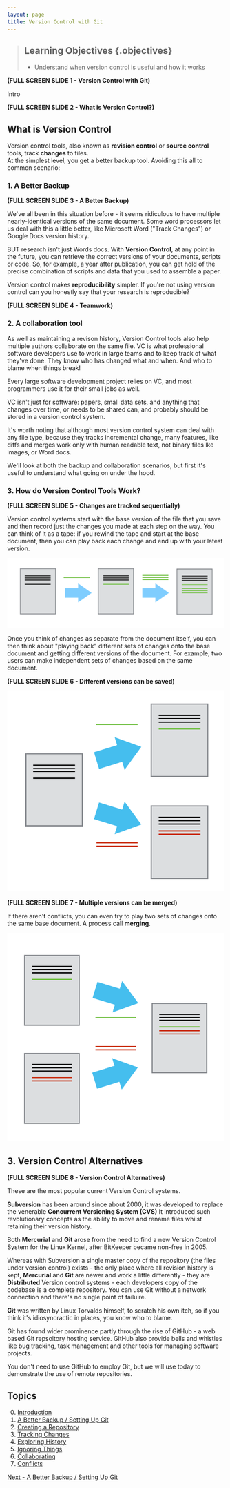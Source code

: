 ```yaml
---
layout: page
title: Version Control with Git
---
```

> ## Learning Objectives {.objectives}
>
> *   Understand when version control is useful and how it works

**(FULL SCREEN SLIDE 1 - Version Control with Git)** 

Intro

**(FULL SCREEN SLIDE 2 - What is Version Control?)** 

## What is Version Control ##

Version control tools, also known as **revision control** or **source control** tools, track **changes** to files.  
At the simplest level, you get a better backup tool.  Avoiding this all to common scenario:

### 1. A Better Backup ###

**(FULL SCREEN SLIDE 3  - A Better Backup)** 

We've all been in this situation before - it seems ridiculous to have multiple nearly-identical versions of the same document. Some word processors let us deal with this a little better, like Microsoft Word ("Track Changes") or Google Docs version history.

BUT research isn't just Words docs.  With **Version Control**, at any point in the future, you can retrieve the correct versions of your documents, scripts or code.  So, for example, a year after publication, you can get hold of the precise combination of scripts and data that you used to assemble a paper.  

Version control makes **reproducibility** simpler. If you're not using version control can you honestly say that your research is reproducible?


**(FULL SCREEN SLIDE 4 - Teamwork)**

### 2. A collaboration tool ###

As well as maintaining a revison history, Version Control tools also help multiple authors collaborate on the same file.
VC is what professional software developers use to work in large teams and to keep track of what they've done.  They know who has changed what and when.  And who to blame when things break!

Every large software development project relies on VC, and most programmers use it for their small jobs as well.

VC isn't just for software: papers, small data sets, and anything that changes over time, or needs to be shared can, and probably should be stored in a version control system.

It's worth noting that although most version control system can deal with any file type, 
because they tracks incremental change, many features, like diffs and merges work only with human readable text, not binary files lke images, or Word docs.

We'll look at both the backup and collaboration scenarios, but first it's useful to understand what going on under the hood.

### 3. How do Version Control Tools Work? ###

**(FULL SCREEN SLIDE 5 - Changes are tracked sequentially)** 

Version control systems start with the base version of the file that you save and then record just the changes you made at each step on the way. You can think of it as a tape: if you rewind the tape and start at the base document, then you can play back each change and end up with your latest version.

![Changes are saved sequentially](img/play-changes.svg)

Once you think of changes as separate from the document itself, you can then think about "playing back" different sets of changes onto the base document and getting different versions of the document. For example, two users can make independent sets of changes based on the same document.

**(FULL SCREEN SLIDE 6 - Different versions can be saved)**

![Different versions can be saved](img/versions.svg)


**(FULL SCREEN SLIDE 7 - Multiple versions can be merged)**

If there aren't conflicts, you can even try to play two sets of changes onto the same base document.  A process call **merging**.

![Multiple versions can be merged](img/merge.svg)



## 3. Version Control Alternatives ##

**(FULL SCREEN SLIDE 8 - Version Control Alternatives)**

These are the most popular current Version Control systems.  

**Subversion** has been around since about 2000, it was developed to replace the venerable **Concurrent Versioning System (CVS)** It introduced such revolutionary concepts as the ability to move and rename files whilst retaining their version history.

Both **Mercurial** and **Git** arose from the need to find a new Version Control System for the Linux Kernel, after BitKeeper became non-free in 2005. 

Whereas with Subversion a single master copy of the repository (the files under version control) exists - the only place where all revision history is kept,  **Mercurial** and **Git** are newer and work a little differently - they are **Distributed** Version control systems - each developers copy of the codebase is a complete repository.  You can use Git without a network connection and there's no single point of failuire.

**Git** was written by Linux Torvalds himself, to scratch his own itch, so if you think it's idiosyncractic in places, you know who to blame.

Git has found wider prominence partly through the rise of GitHub - a web based Git repsoitory hosting service.  GitHub also provide bells and whistles like bug tracking, task management and other tools for managing software projects.

You don't need to use GitHub to employ Git, but we will use today to demonstrate the use of remote repositories.


## Topics

0.  [Introduction](index.html)
1.  [A Better Backup / Setting Up Git](01-setup.html)
2.  [Creating a Repository](02-create.html)
3.  [Tracking Changes](03-changes.html)
4.  [Exploring History](04-history.html)
5.  [Ignoring Things](05-ignore.html)
6.  [Collaborating](06-collab.html)
7.  [Conflicts](07-conflict.html)

[Next - A Better Backup / Setting Up Git](01-setup.html)
